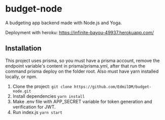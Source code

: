 # budget-node
A budgeting app backend made with Node.js and Yoga.

Deployment with heroku: https://infinite-bayou-49937.herokuapp.com/

## Installation

This project uses prisma, so you must have a prisma account, remove the endpoint variable's content in prisma/prisma.yml, after that run the command prisma deploy on the folder root. Also must have yarn installed locally, or npm.

1. Clone the project: ```git clone https://github.com/EdmilDM/budget-node.git```
2. Install dependencies ```yarn install ```
3. Make .env file with APP_SECRET variable for token generation and verification for JWT.
4. Run index.js ```yarn start ```
